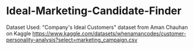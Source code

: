 # Ideal-Marketing-Candidate-Finder

Dataset Used: "Company's Ideal Customers" dataset from Aman Chauhan on Kaggle https://www.kaggle.com/datasets/whenamancodes/customer-personality-analysis?select=marketing_campaign.csv

